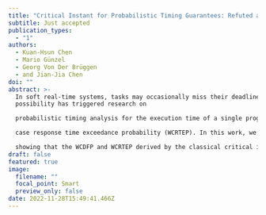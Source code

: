 ```yaml
---
title: "Critical Instant for Probabilistic Timing Guarantees: Refuted and Revisited"
subtitle: Just accepted
publication_types:
  - "1"
authors:
  - Kuan-Hsun Chen
  - Mario Günzel
  - Georg Von Der Brüggen
  - and Jian-Jia Chen
doi: ""
abstract: >-
  In soft real-time systems, tasks may occasionally miss their deadlines. This
  possibility has triggered research on

  probabilistic timing analysis for the execution time of a single program and probabilistic response time analysis of concurrently executed tasks. Under fixed-priority preemptive uniprocessor scheduling, it was shown that the classical critical instant theorem (for deriving the worst-case schedulability or response time) by Liu and Layland (in JACM 1973) can be applied to analyze the worst-case deadline failure probability (WCDFP) and the worst-

  case response time exceedance probability (WCRTEP). In this work, we present a counterexample for this result,

  showing that the WCDFP and WCRTEP derived by the classical critical instant theorem is unsound. We further provide two sound methods: one is to account for one additional carry-in job of a higher-priority task and another is to sample and inflate the execution time of certain jobs without adding one additional carry-in job. We show that these two methods do not dominate each other and, in the evaluation, apply them to two well-known approaches based on direct convolution and Chernoff bounds.
draft: false
featured: true
image:
  filename: ""
  focal_point: Smart
  preview_only: false
date: 2022-11-28T15:49:41.466Z
---
```


